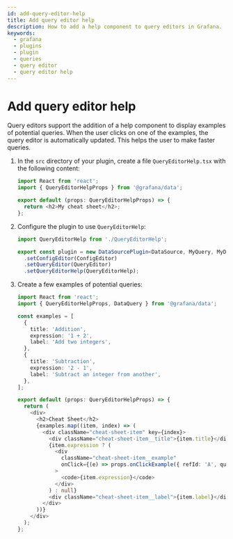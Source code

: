 ```yaml
---
id: add-query-editor-help
title: Add query editor help
description: How to add a help component to query editors in Grafana.
keywords:
  - grafana
  - plugins
  - plugin
  - queries
  - query editor
  - query editor help
---
```


# Add query editor help

Query editors support the addition of a help component to display examples of potential queries. When the user clicks on one of the examples, the query editor is automatically updated. This helps the user to make faster queries.

1. In the `src` directory of your plugin, create a file `QueryEditorHelp.tsx` with the following content:

   ```ts
   import React from 'react';
   import { QueryEditorHelpProps } from '@grafana/data';

   export default (props: QueryEditorHelpProps) => {
     return <h2>My cheat sheet</h2>;
   };
   ```

1. Configure the plugin to use `QueryEditorHelp`:

   ```ts
   import QueryEditorHelp from './QueryEditorHelp';
   ```

   ```ts
   export const plugin = new DataSourcePlugin<DataSource, MyQuery, MyDataSourceOptions>(DataSource)
     .setConfigEditor(ConfigEditor)
     .setQueryEditor(QueryEditor)
     .setQueryEditorHelp(QueryEditorHelp);
   ```

1. Create a few examples of potential queries:

   ```ts
   import React from 'react';
   import { QueryEditorHelpProps, DataQuery } from '@grafana/data';

   const examples = [
     {
       title: 'Addition',
       expression: '1 + 2',
       label: 'Add two integers',
     },
     {
       title: 'Subtraction',
       expression: '2 - 1',
       label: 'Subtract an integer from another',
     },
   ];

   export default (props: QueryEditorHelpProps) => {
     return (
       <div>
         <h2>Cheat Sheet</h2>
         {examples.map((item, index) => (
           <div className="cheat-sheet-item" key={index}>
             <div className="cheat-sheet-item__title">{item.title}</div>
             {item.expression ? (
               <div
                 className="cheat-sheet-item__example"
                 onClick={(e) => props.onClickExample({ refId: 'A', queryText: item.expression } as DataQuery)}
               >
                 <code>{item.expression}</code>
               </div>
             ) : null}
             <div className="cheat-sheet-item__label">{item.label}</div>
           </div>
         ))}
       </div>
     );
   };
   ```

